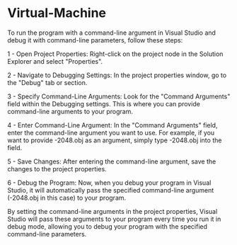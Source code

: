 # Virtual-Machine

To run the program with a command-line argument in Visual Studio and debug it with command-line parameters, follow these steps:

1 - Open Project Properties: Right-click on the project node in the Solution Explorer and select "Properties".

2 - Navigate to Debugging Settings: In the project properties window, go to the "Debug" tab or section.

3 - Specify Command-Line Arguments: Look for the "Command Arguments" field within the Debugging settings. This is where you can provide command-line arguments to your program.

4 - Enter Command-Line Argument: In the "Command Arguments" field, enter the command-line argument you want to use. For example, if you want to provide -2048.obj as an argument, simply type -2048.obj into the field.

5 - Save Changes: After entering the command-line argument, save the changes to the project properties.

6 - Debug the Program: Now, when you debug your program in Visual Studio, it will automatically pass the specified command-line argument (-2048.obj in this case) to your program.

By setting the command-line arguments in the project properties, Visual Studio will pass these arguments to your program every time you run it in debug mode, allowing you to debug your program with the specified command-line parameters.